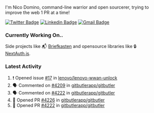 
I'm Nico Domino, command-line warrior and open sourcerer, trying to improve the web 1 PR at a time!

[![Twitter Badge](https://img.shields.io/badge/-@ndom91-1ca0f1?style=flat-square&labelColor=1ca0f1&logo=twitter&logoColor=white&link=https://twitter.com/ndom91)](https://twitter.com/ndom91) [![Linkedin Badge](https://img.shields.io/badge/-ndom91-blue?style=flat-square&logo=Linkedin&logoColor=white&link=https://www.linkedin.com/in/ndom91/)](https://www.linkedin.com/in/ndom91/) [![Gmail Badge](https://img.shields.io/badge/-yo@ndo.dev-c14438?style=flat-square&logo=mail.ru&logoColor=white&link=mailto:yo@ndo.dev)](mailto:yo@ndo.dev)

### Currently Working On..

Side projects like 📬 [Briefkasten](https://briefkastenhq.com) and opensource libraries like 🔒 [NextAuth.js](https://github.com/nextauthjs/next-auth).

<!--START_SECTION_PROFILE_VIEWS:readme-info-->
<!--END_SECTION_PROFILE_VIEWS:readme-info-->

<!--START_SECTION_DAILY_COMMIT:readme-info-->
<!--END_SECTION_DAILY_COMMIT:readme-info-->

<!--START_SECTION_WEEKLY_COMMIT:readme-info-->
<!--END_SECTION_WEEKLY_COMMIT:readme-info-->

### Latest Activity

<!--START_SECTION:activity-->
1. ❗ Opened issue [#17](https://github.com/lenovo/lenovo-wwan-unlock/issues/17) in [lenovo/lenovo-wwan-unlock](https://github.com/lenovo/lenovo-wwan-unlock)
2. 🗣 Commented on [#4209](https://github.com/gitbutlerapp/gitbutler/issues/4209#issuecomment-2203542591) in [gitbutlerapp/gitbutler](https://github.com/gitbutlerapp/gitbutler)
3. 🗣 Commented on [#4222](https://github.com/gitbutlerapp/gitbutler/pull/4222#issuecomment-2203533062) in [gitbutlerapp/gitbutler](https://github.com/gitbutlerapp/gitbutler)
4. 💪 Opened PR [#4226](https://github.com/gitbutlerapp/gitbutler/pull/4226) in [gitbutlerapp/gitbutler](https://github.com/gitbutlerapp/gitbutler)
5. 💪 Opened PR [#4222](https://github.com/gitbutlerapp/gitbutler/pull/4222) in [gitbutlerapp/gitbutler](https://github.com/gitbutlerapp/gitbutler)
<!--END_SECTION:activity-->
